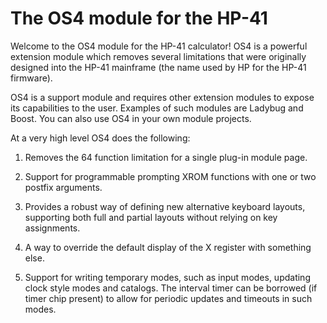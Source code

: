 The OS4 module for the HP-41
============================

Welcome to the OS4 module for the HP-41 calculator!
OS4 is a powerful extension module which removes several limitations
that were originally designed into the HP-41 mainframe (the name used
by HP for the HP-41 firmware).

OS4 is a support module and requires other extension modules to expose
its capabilities to the user. Examples of such modules are Ladybug and
Boost. You can also use OS4 in your own module projects.

At a very high level OS4 does the following:

1. Removes the 64 function limitation for a single plug-in module
   page.

2. Support for programmable prompting XROM functions with one or two
   postfix arguments.

3. Provides a robust way of defining new alternative keyboard layouts,
   supporting both full and partial layouts without relying on key
   assignments.

4. A way to override the default display of the X register with
   something else.

5. Support for writing temporary modes, such as input modes, updating
   clock style modes and catalogs. The interval timer can be borrowed
   (if timer chip present) to allow for periodic updates and timeouts
   in such modes.
